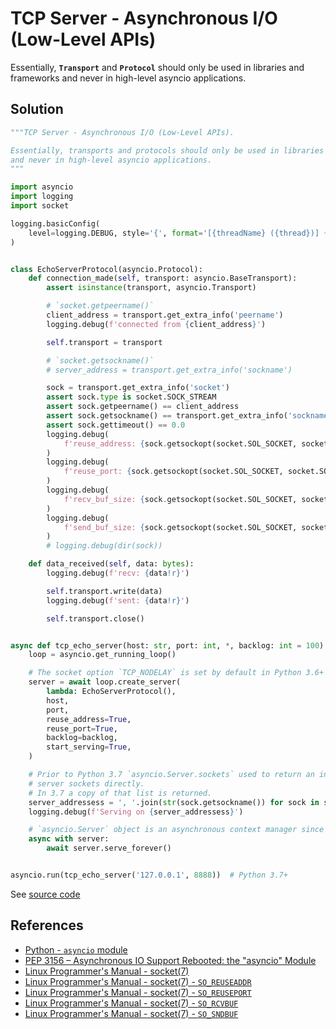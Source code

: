 # TCP Server - Asynchronous I/O (Low-Level APIs)

Essentially, **`Transport`** and **`Protocol`** should only be used in libraries and frameworks
and never in high-level asyncio applications.

## Solution

```python
"""TCP Server - Asynchronous I/O (Low-Level APIs).

Essentially, transports and protocols should only be used in libraries and frameworks
and never in high-level asyncio applications.
"""

import asyncio
import logging
import socket

logging.basicConfig(
    level=logging.DEBUG, style='{', format='[{threadName} ({thread})] {message}'
)


class EchoServerProtocol(asyncio.Protocol):
    def connection_made(self, transport: asyncio.BaseTransport):
        assert isinstance(transport, asyncio.Transport)

        # `socket.getpeername()`
        client_address = transport.get_extra_info('peername')
        logging.debug(f'connected from {client_address}')

        self.transport = transport

        # `socket.getsockname()`
        # server_address = transport.get_extra_info('sockname')

        sock = transport.get_extra_info('socket')
        assert sock.type is socket.SOCK_STREAM
        assert sock.getpeername() == client_address
        assert sock.getsockname() == transport.get_extra_info('sockname')
        assert sock.gettimeout() == 0.0
        logging.debug(
            f'reuse_address: {sock.getsockopt(socket.SOL_SOCKET, socket.SO_REUSEADDR)}'
        )
        logging.debug(
            f'reuse_port: {sock.getsockopt(socket.SOL_SOCKET, socket.SO_REUSEPORT)}'
        )
        logging.debug(
            f'recv_buf_size: {sock.getsockopt(socket.SOL_SOCKET, socket.SO_RCVBUF)}'
        )
        logging.debug(
            f'send_buf_size: {sock.getsockopt(socket.SOL_SOCKET, socket.SO_SNDBUF)}'
        )
        # logging.debug(dir(sock))

    def data_received(self, data: bytes):
        logging.debug(f'recv: {data!r}')

        self.transport.write(data)
        logging.debug(f'sent: {data!r}')

        self.transport.close()


async def tcp_echo_server(host: str, port: int, *, backlog: int = 100):
    loop = asyncio.get_running_loop()

    # The socket option `TCP_NODELAY` is set by default in Python 3.6+
    server = await loop.create_server(
        lambda: EchoServerProtocol(),
        host,
        port,
        reuse_address=True,
        reuse_port=True,
        backlog=backlog,
        start_serving=True,
    )

    # Prior to Python 3.7 `asyncio.Server.sockets` used to return an internal list of
    # server sockets directly.
    # In 3.7 a copy of that list is returned.
    server_addressess = ', '.join(str(sock.getsockname()) for sock in server.sockets)
    logging.debug(f'Serving on {server_addressess}')

    # `asyncio.Server` object is an asynchronous context manager since Python 3.7.
    async with server:
        await server.serve_forever()


asyncio.run(tcp_echo_server('127.0.0.1', 8888))  # Python 3.7+
```

See [source code](https://github.com/leven-cn/python-cookbook/blob/main/examples/core/tcp_server_asyncio_low_api.py)

## References

- [Python - `asyncio` module](https://docs.python.org/3/library/asyncio.html)
- [PEP 3156 – Asynchronous IO Support Rebooted: the "asyncio" Module](https://peps.python.org/pep-3156/)
- [Linux Programmer's Manual - socket(7)](https://manpages.debian.org/bullseye/manpages/socket.7.en.html)
- [Linux Programmer's Manual - socket(7) - `SO_REUSEADDR`](https://manpages.debian.org/bullseye/manpages/socket.7.en.html#SO_REUSEADDR)
- [Linux Programmer's Manual - socket(7) - `SO_REUSEPORT`](https://manpages.debian.org/bullseye/manpages/socket.7.en.html#SO_REUSEPORT)
- [Linux Programmer's Manual - socket(7) - `SO_RCVBUF`](https://manpages.debian.org/bullseye/manpages/socket.7.en.html#SO_RCVBUF)
- [Linux Programmer's Manual - socket(7) - `SO_SNDBUF`](https://manpages.debian.org/bullseye/manpages/socket.7.en.html#SO_SNDBUF)
